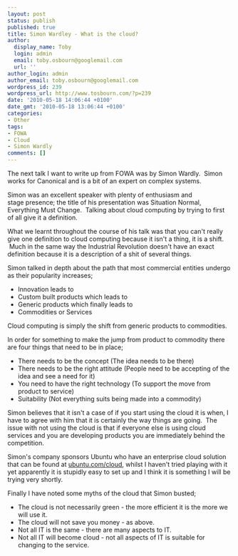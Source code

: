 ```yaml
---
layout: post
status: publish
published: true
title: Simon Wardley - What is the cloud?
author:
  display_name: Toby
  login: admin
  email: toby.osbourn@googlemail.com
  url: ''
author_login: admin
author_email: toby.osbourn@googlemail.com
wordpress_id: 239
wordpress_url: http://www.tosbourn.com/?p=239
date: '2010-05-18 14:06:44 +0100'
date_gmt: '2010-05-18 13:06:44 +0100'
categories:
- Other
tags:
- FOWA
- Cloud
- Simon Wardly
comments: []
---
```

<p>The next talk I want to write up from FOWA was by Simon Wardly.  Simon works for Canonical and is a bit of an expert on complex systems.</p>
<p>Simon was an excellent speaker with plenty of enthusiasm and stage presence; the title of his presentation was Situation Normal, Everything Must Change.  Talking about cloud computing by trying to first of all give it a definition.</p>
<p>What we learnt throughout the course of his talk was that you can't really give one definition to cloud computing because it isn't a thing, it is a shift.  Much in the same way the Industrial Revolution doesn't have an exact definition because it is a description of a shit of several things.</p>
<p>Simon talked in depth about the path that most commercial entities undergo as their popularity increases;</p>
<ul>
<li>Innovation leads to</li>
<li>Custom built products which leads to</li>
<li>Generic products which finally leads to</li>
<li>Commodities or Services</li>
</ul>
<p>Cloud computing is simply the shift from generic products to commodities.</p>
<p>In order for something to make the jump from product to commodity there are four things that need to be in place;</p>
<ul>
<li>There needs to be the concept (The idea needs to be there)</li>
<li>There needs to be the right attitude (People need to be accepting of the idea and see a need for it)</li>
<li>You need to have the right technology (To support the move from product to service)</li>
<li>Suitability (Not everything suits being made into a commodity)</li>
</ul>
<p>Simon believes that it isn't a case of if you start using the cloud it is when, I have to agree with him that it is certainly the way things are going.  The issue with not using the cloud is that if everyone else is using cloud services and you are developing products you are immediately behind the competition.</p>
<p>Simon's company sponsors Ubuntu who have an enterprise cloud solution that can be found at <a href="http://www.ubuntu.com/cloud" target="_blank">ubuntu.com/cloud</a>, whilst I haven't tried playing with it yet apparently it is stupidly easy to set up and I think it is something I will be trying very shortly.</p>
<p>Finally I have noted some myths of the cloud that Simon busted;</p>
<ul>
<li>The cloud is not necessarily green - the more efficient it is the more we will use it.</li>
<li>The cloud will not save you money - as above.</li>
<li>Not all IT is the same - there are many aspects to IT.</li>
<li>Not all IT will become cloud - not all aspects of IT is suitable for changing to the service.</li>
</ul>
